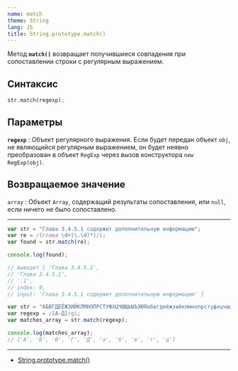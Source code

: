 ```yaml
---
name: match
theme: String
lang: JS
title: String.prototype.match()
---
```


Метод **`match()`** возвращает получившиеся совпадения при сопоставлении строки с регулярным выражением.

## Синтаксис

```js
str.match(regexp);
```

## Параметры

**`regexp`**
: Объект регулярного выражения. Если будет передан объект `obj`, не являющийся регулярным выражением, он будет неявно преобразован в объект `RegExp` через вызов конструктора `new RegExp(obj)`.

## Возвращаемое значение

`array`
: Объект `Array`, содержащий результаты сопоставления, или `null`, если ничего не было сопоставлено.

---

```js
var str = "Глава 3.4.5.1 содержит дополнительную информацию";
var re = /(глава \d+(\.\d)*)/i;
var found = str.match(re);

console.log(found);

// выведет [ 'Глава 3.4.5.1',
// 'Глава 3.4.5.1',
// '.1',
// index: 0,
// input: 'Глава 3.4.5.1 содержит дополнительную информацию' ]

var str = "АБВГДЕЁЖЗИЙКЛМНОПРСТУФХЦЧШЩЬЫЪЭЮЯабвгдеёжзийклмнопрстуфхцчшщьыъэюя";
var regexp = /[А-Д]/gi;
var matches_array = str.match(regexp);

console.log(matches_array);
// ['А', 'Б', 'В', 'Г', 'Д', 'а', 'б', 'в', 'г', 'д']
```

---

- [String.prototype.match()](https://developer.mozilla.org/ru/docs/Web/JavaScript/Reference/Global_Objects/String/match)

